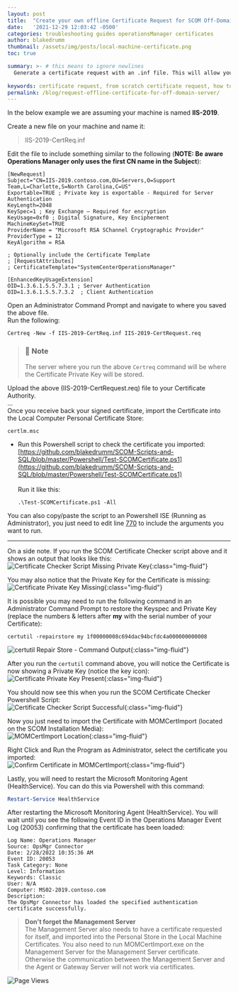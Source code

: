 ```yaml
---
layout: post
title:  "Create your own offline Certificate Request for SCOM Off-Domain Server"
date:   '2021-12-29 12:03:42 -0500'
categories: troubleshooting guides operationsManager certificates
author: blakedrumm
thumbnail: /assets/img/posts/local-machine-certificate.png
toc: true

summary: >- # this means to ignore newlines
  Generate a certificate request with an .inf file. This will allow you to specify all the settings that are required and give you more control over your certificate request.
  
keywords: certificate request, from scratch certificate request, how to create certificate request, how to make cert request, scom certificate request, certificate for scom, scom gateway certificate, scom agent certificate, scom workgroup certificate, how to create scom certificate, How to monitor untrusted servers in SCOM, How do I create a SCOM client certificate
permalink: /blog/request-offline-certificate-for-off-domain-server/
---
```

In the below example we are assuming your machine is named **IIS-2019**.

Create a new file on your machine and name it:
> IIS-2019-CertReq.inf

Edit the file to include something similar to the following (**NOTE: Be aware Operations Manager only uses the first CN name in the Subject**):
```
[NewRequest]
Subject="CN=IIS-2019.contoso.com,OU=Servers,O=Support Team,L=Charlotte,S=North Carolina,C=US"
Exportable=TRUE ; Private key is exportable - Required for Server Authentication
KeyLength=2048
KeySpec=1 ; Key Exchange – Required for encryption
KeyUsage=0xf0 ; Digital Signature, Key Encipherment
MachineKeySet=TRUE
ProviderName = "Microsoft RSA SChannel Cryptographic Provider"
ProviderType = 12
KeyAlgorithm = RSA

; Optionally include the Certificate Template
; [RequestAttributes]
; CertificateTemplate="SystemCenterOperationsManager"

[EnhancedKeyUsageExtension]
OID=1.3.6.1.5.5.7.3.1 ; Server Authentication
OID=1.3.6.1.5.5.7.3.2  ; Client Authentication
```
Open an Administrator Command Prompt and navigate to where you saved the above file. \
Run the following:
```
Certreq -New -f IIS-2019-CertReq.inf IIS-2019-CertRequest.req
```

  > ### :notebook: Note
  > The server where you run the above `Certreq` command will be where the Certificate Private Key will be stored.

Upload the above (IIS-2019-CertRequest.req) file to your Certificate Authority. \
... \
Once you receive back your signed certificate, import the Certificate into the Local Computer Personal Certificate Store:
```
certlm.msc
```

* Run this Powershell script to check the certificate you imported: \
[https://github.com/blakedrumm/SCOM-Scripts-and-SQL/blob/master/Powershell/Test-SCOMCertificate.ps1](https://github.com/blakedrumm/SCOM-Scripts-and-SQL/blob/master/Powershell/Test-SCOMCertificate.ps1) \
 \
Run it like this:
  ```
  .\Test-SCOMCertificate.ps1 -All
  ```
You can also copy/paste the script to an Powershell ISE (Running as Administrator), you just need to edit line [770](https://github.com/blakedrumm/SCOM-Scripts-and-SQL/blob/master/Powershell/Test-SCOMCertificate.ps1#L770) to include the arguments you want to run.

---

On a side note. If you run the SCOM Certificate Checker script above and it shows an output that looks like this: \
![Certificate Checker Script Missing Private Key](/assets/img/posts/scom-cert-checker-missingkey.png){:class="img-fluid"}

You may also notice that the Private Key for the Certificate is missing: \
![Certificate Private Key Missing](/assets/img/posts/certificate-private-key-notpresent.png){:class="img-fluid"}

It is possible you may need to run the following command in an Administrator Command Prompt to restore the Keyspec and Private Key (replace the numbers & letters after __my__ with the serial number of your Certificate):
```
certutil -repairstore my 1f00000008c694dac94bcfdc4a000000000008
```

![certutil Repair Store - Command Output](/assets/img/posts/certutil-output.png){:class="img-fluid"}

After you run the `certutil` command above, you will notice the Certificate is now showing a Private Key (notice the key icon): \
![Certificate Private Key Present](/assets/img/posts/certificate-private-key-present.png){:class="img-fluid"}

You should now see this when you run the SCOM Certificate Checker Powershell Script: \
![Certificate Checker Script Successful](/assets/img/posts/scom-cert-checker-successful.png){:class="img-fluid"}

Now you just need to import the Certificate with MOMCertImport (located on the SCOM Installation Media): \
![MOMCertImport Location](/assets/img/posts/momcertimport-file.png){:class="img-fluid"}

Right Click and Run the Program as Administrator, select the certificate you imported: \
![Confirm Certificate in MOMCertImport](/assets/img/posts/momcertimport-certificate.png){:class="img-fluid"}

Lastly, you will need to restart the Microsoft Monitoring Agent (HealthService). You can do this via Powershell with this command:
```powershell
Restart-Service HealthService
```

After restarting the Microsoft Monitoring Agent (HealthService). You will wait until you see the following Event ID in the Operations Manager Event Log (20053) confirming that the certificate has been loaded:
```
Log Name: Operations Manager
Source: OpsMgr Connector
Date: 2/28/2022 10:35:36 AM
Event ID: 20053
Task Category: None
Level: Information
Keywords: Classic
User: N/A
Computer: MS02-2019.contoso.com
Description:
The OpsMgr Connector has loaded the specified authentication certificate successfully.
```

> **Don't forget the Management Server** \
> The Management Server also needs to have a certificate requested for itself, and imported into the Personal Store in the Local Machine Certificates. You also need to run MOMCertImport.exe on the Management Server for the Management Server certificate. Otherwise the communication between the Management Server and the Agent or Gateway Server will not work via certificates.

![Page Views](https://counter.blakedrumm.com/count/tag.svg?url=blakedrumm.com/blog/request-offline-certificate-for-off-domain-server/)

<!--
Having trouble with Pages? Check out our [documentation](https://docs.github.com/categories/github-pages-basics/) or [contact support](https://support.github.com/contact) and we’ll help you sort it out.

Tip:
To add auto-size pictures:
![/assets/img/posts/example.jpg](/assets/img/posts/example.jpg){:class="img-fluid"}
-->
